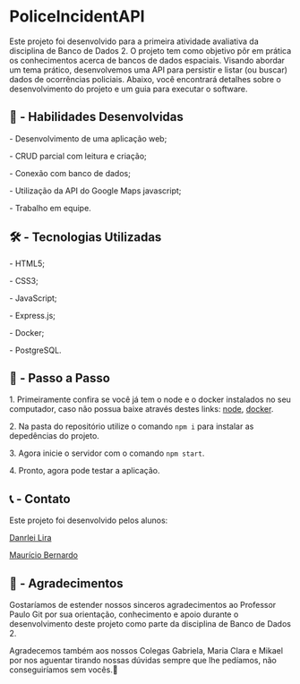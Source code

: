 <h1>PoliceIncidentAPI</h1>
<p>Este projeto foi desenvolvido para a primeira atividade avaliativa da disciplina de Banco de Dados 2. O projeto tem como objetivo pôr em prática os conhecimentos acerca de bancos de dados espaciais. Visando abordar um tema prático, desenvolvemos uma API para persistir e listar (ou buscar) dados de ocorrências policiais. Abaixo, você encontrará detalhes sobre o desenvolvimento do projeto e um guia para executar o software. </p>
<h2>🚀 - Habilidades Desenvolvidas</h2>
<p>- Desenvolvimento de uma aplicação web;</p>
<p>- CRUD parcial com leitura e criação;</p>
<p>- Conexão com banco de dados;</p>
<p>- Utilização da API do Google Maps javascript;</p>
<p>- Trabalho em equipe.</p>
<h2>🛠 - Tecnologias Utilizadas</h2>
<p>- HTML5;</p>
<p>- CSS3;</p>
<p>- JavaScript;</p>
<p>- Express.js;</p>
<p>- Docker;</p>
<p>- PostgreSQL.</p>
<h2>🔗 - Passo a Passo</h2>
<p>1. Primeiramente confira se você já tem o node e o docker instalados no seu computador, caso não possua baixe através destes links:
<a href="https://nodejs.org/pt-br/download">node</a>, 
<a href="https://docs.docker.com/desktop/install/windows-install/">docker</a>.
<p>2. Na pasta do repositório utilize o comando <code>npm i</code> para instalar as depedências do projeto.</p>
<p>3. Agora inicie o servidor com o comando <code>npm start</code>.</p>
<p>4. Pronto, agora pode testar a aplicação.</p>
<h2> 📞 - Contato</h2>
<p>Este projeto foi desenvolvido pelos alunos:</p>
<p><a href= "https://github.com/dxnrlei">Danrlei Lira</a></p>
<p><a href= "https://github.com/maueici0">Maurício Bernardo</a></p>
<h2>🙏 - Agradecimentos</h2>
<p>Gostaríamos de estender nossos sinceros agradecimentos ao Professor Paulo Git por sua orientação, conhecimento e apoio durante o desenvolvimento deste projeto como parte da disciplina de Banco de Dados 2.</p>
<p>Agradecemos também aos nossos Colegas Gabriela, Maria Clara e Mikael por nos aguentar tirando nossas dúvidas sempre que lhe pedíamos, não conseguiríamos sem vocês.💖</p>
